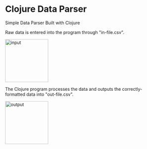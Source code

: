 # Clojure Data Parser
Simple Data Parser Built with Clojure

Raw data is entered into the program through "in-file.csv".

<img width="139" alt="input" src="https://user-images.githubusercontent.com/42419234/129464321-dd0f727b-5305-42e0-a4f3-6dddf56bb387.PNG">

The Clojure program processes the data and outputs the correctly-formatted data into "out-file.csv".

<img width="139" alt="output" src="https://user-images.githubusercontent.com/42419234/129464322-42cfb2f3-6d99-46dc-8076-5a8e2f9dc2e2.PNG">
